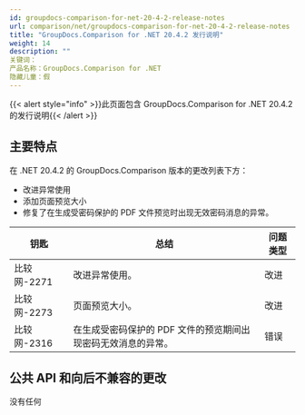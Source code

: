 ```yaml
---
id: groupdocs-comparison-for-net-20-4-2-release-notes
url: comparison/net/groupdocs-comparison-for-net-20-4-2-release-notes
title: "GroupDocs.Comparison for .NET 20.4.2 发行说明"
weight: 14
description: ""
关键词：
产品名称：GroupDocs.Comparison for .NET
隐藏儿童：假
---
```

{{< alert style="info" >}}此页面包含 GroupDocs.Comparison for .NET 20.4.2 的发行说明{{< /alert >}}

## 主要特点

在 .NET 20.4.2 的 GroupDocs.Comparison 版本的更改列表下方：

* 改进异常使用
* 添加页面预览大小
* 修复了在生成受密码保护的 PDF 文件预览时出现无效密码消息的异常。

|钥匙 |总结 |问题类型 |
| --- | --- | --- |
|比较网-2271 |改进异常使用。 |改进 |
|比较网-2273 |页面预览大小。 |改进 |
|比较网-2316 |在生成受密码保护的 PDF 文件的预览期间出现密码无效消息的异常。 |错误 |

## 公共 API 和向后不兼容的更改

没有任何

